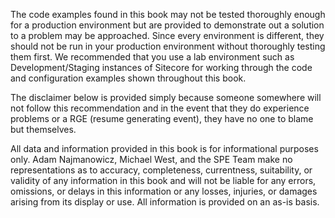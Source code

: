 The code examples found in this book may not be tested thoroughly enough for a production environment but are provided to demonstrate out a solution to a problem may be approached. Since every environment is different, they should not be run in your production environment without thoroughly testing them first. We recommended that you use a lab environment such as Development/Staging instances of Sitecore for working through the code and configuration examples shown throughout this book.

The disclaimer below is provided simply because someone somewhere will not follow this recommendation and in the event that they do experience problems or a RGE (resume generating event), they have no one to blame but themselves.

All data and information provided in this book is for informational purposes only. Adam Najmanowicz, Michael West, and the SPE Team make no representations as to accuracy, completeness, currentness, suitability, or validity of any information in this book and will not be liable for any errors, omissions, or delays in this information or any losses, injuries, or damages arising from its display or use. All information is provided on an as-is basis.